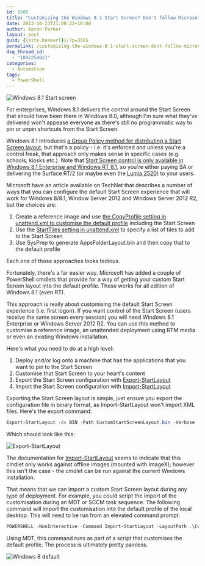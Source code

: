 ```yaml
---
id: 3505
title: "Customizing the Windows 8.1 Start Screen? Don't follow Microsoft's guidance"
date: 2013-10-23T21:08:22+10:00
author: Aaron Parker
layout: post
guid: {{site.baseurl}}/?p=3505
permalink: /customizing-the-windows-8-1-start-screen-dont-follow-microsofts-guidance/
dsq_thread_id:
  - "1892254021"
categories:
  - Automation
tags:
  - PowerShell
---
```

![Windows 8.1 Start screen]({{site.baseurl}}/media/2013/10/WIndows81StartScreen.png)

For enterprises, Windows 8.1 delivers the control around the Start Screen that should have been there in Windows 8.0, although I'm sure what they've delivered won't appease everyone as there's still no programmatic way to pin or unpin shortcuts from the Start Screen.

Windows 8.1 introduces [a Group Policy method for distributing a Start Screen layout](http://www.grouppolicy.biz/2013/06/customising-windows-8-1-start-screen-layout-with-group-policy/), but that's a policy - i.e. it's enforced and unless you're a control freak, that approach only makes sense in specific cases (e.g. schools, kiosks etc.). Note that [Start Screen control is only available in Windows 8.1 Enterprise and Windows RT 8.1](http://www.microsoft.com/en-us/windows/enterprise/products-and-technologies/windows-8-1/compare/default.aspx), so you're either paying SA or delivering the Surface RT/2 (or maybe even the [Lumia 2520](http://blogs.windows.com/windows/b/windowsexperience/archive/2013/10/22/nokia-announces-the-lumia-2520-windows-tablet-at-nokia-world.aspx)) to your users.

Microsoft have an article available on TechNet that describes a number of ways that you can configure the default Start Screen experience that will work for Windows 8/8.1, Window Server 2012 and Windows Server 2012 R2, but the choices are:

  1. Create a reference image and use [the CopyProfile setting in unattend.xml to customise the default profile](http://technet.microsoft.com/en-us/library/hh825135.aspx) including the Start Screen
  2. Use the [StartTiles setting in unattend.xml](http://technet.microsoft.com/en-us/library/jj552650.aspx) to specify a list of tiles to add to the Start Screen
  3. Use SysPrep to generate AppsFolderLayout.bin and then copy that to the default profile

Each one of those approaches looks tedious.

  Fortunately, there's a far easier way. Microsoft has added a couple of PowerShell cmdlets that provide for a way of getting your custom Start Screen layout into the default profile. These works for all edition of Windows 8.1 (even RT).

  This approach is really about customising the default Start Screen experience (i.e. first logon). If you want control of the Start Screen (users receive the same screen every session) you will need Windows 8.1 Enterprise or Windows Server 2012 R2. You can use this method to customise a reference image, an unattended deployment using RTM media or even an existing Windows installation.

  Here's what you need to do at a high level:

  1. Deploy and/or log onto a machine that has the applications that you want to pin to the Start Screen
  2. Customise that Start Screen to your heart's content
  3. Export the Start Screen configuration with [Export-StartLayout](http://technet.microsoft.com/en-us/library/dn283401.aspx)
  4. Import the Start Screen configuration with [Import-StartLayout](http://technet.microsoft.com/en-us/library/dn283403.aspx)

Exporting the Start Screen layout is simple, just ensure you export the configuration file in binary format, as Import-StartLayout won't import XML files. Here's the export command:

```powershell
Export-StartLayout -As BIN -Path CustomStartScreenLayout.bin -Verbose
```

Which should look like this:

![Export-StartLayout]({{site.baseurl}}/media/2013/10/Export-StartLayout.png)

The documentation for [Import-StartLayout](http://technet.microsoft.com/en-us/library/dn283403.aspx) seems to indicate that this cmdlet only works against offline images (mounted with ImageX); however this isn't the case - the cmdlet can be run against the current Windows installation.

That means that we can import a custom Start Screen layout during any type of deployment. For example, you could script the import of the customisation during an MDT or SCCM task sequence. The following command will import the customisation into the default profile of the local desktop. This will need to be run from an elevated command prompt.

```powershell
POWERSHELL -NonInteractive -Command Import-StartLayout -LayoutPath .\CustomStartScreenLayout.bin -MountPath %SystemDrive%\
```

Using MDT, this command runs as part of a script that customises the default profile. The process is ultimately pretty painless.

![Windows 8 default]({{site.baseurl}}/media/2013/10/Windows8Default.png)
